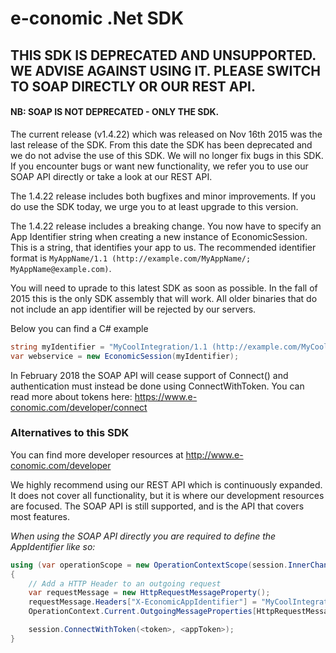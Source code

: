 # e-conomic .Net SDK
## THIS SDK IS DEPRECATED AND UNSUPPORTED. WE ADVISE AGAINST USING IT. PLEASE SWITCH TO SOAP DIRECTLY OR OUR REST API.
#### NB: SOAP IS NOT DEPRECATED - ONLY THE SDK.

The current release (v1.4.22) which was released on Nov 16th 2015 was the last release of the SDK. From this date the SDK has been deprecated and we do not advise the use of this SDK. We will no longer fix bugs in this SDK. If you encounter bugs or want new functionality, we refer you to use our SOAP API directly or take a look at our REST API.

The 1.4.22 release includes both bugfixes and minor improvements. If you do use the SDK today, we urge you to at least upgrade to this version.

The 1.4.22 release includes a breaking change. You now have to specify an App Identifier string when creating a new instance of EconomicSession. This is a string, that identifies your app to us. The recommended identifier format is `MyAppName/1.1 (http://example.com/MyAppName/; MyAppName@example.com)`.

You will need to uprade to this latest SDK as soon as possible. In the fall of 2015 this is the only SDK assembly that will work. All older binaries that do not include an app identifier will be rejected by our servers.

Below you can find a C# example
```C#
string myIdentifier = "MyCoolIntegration/1.1 (http://example.com/MyCoolIntegration/; MyCoolIntegration@example.com) BasedOnSuperLib/1.4";
var webservice = new EconomicSession(myIdentifier);
```

In February 2018 the SOAP API will cease support of Connect() and authentication must instead be done using ConnectWithToken. You can read more about tokens here: https://www.e-conomic.com/developer/connect

### Alternatives to this SDK

You can find more developer resources at http://www.e-conomic.com/developer

We highly recommend using our REST API which is continuously expanded. It does not cover all functionality, but it is where our development resources are focused. The SOAP API is still supported, and is the API that covers most features.

_When using the SOAP API directly you are required to define the AppIdentifier like so:_
```C#
using (var operationScope = new OperationContextScope(session.InnerChannel))
{
    // Add a HTTP Header to an outgoing request
    var requestMessage = new HttpRequestMessageProperty();
    requestMessage.Headers["X-EconomicAppIdentifier"] = "MyCoolIntegration/1.1 (http://example.com/MyCoolIntegration/; MyCoolIntegration@example.com) BasedOnSuperLib/1.4";
    OperationContext.Current.OutgoingMessageProperties[HttpRequestMessageProperty.Name] = requestMessage;

    session.ConnectWithToken(<token>, <appToken>);
}
```
